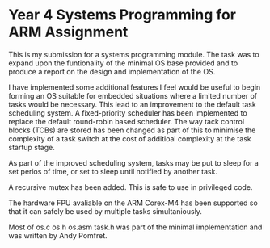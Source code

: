 # Year 4 Systems Programming for ARM Assignment

This is my submission for a systems programming module.  The task was to expand upon the funtionality of the minimal OS base provided and to produce a report on the design and implementation of the OS.

I have implemented some additional features I feel would be useful to begin forming an OS suitable for embedded situations where a limited number of tasks would be necessary.  This lead to an improvement to the default task scheduling system.  A fixed-priority scheduler has been implemented to replace the default round-robin based scheduler.  The way tack control blocks (TCBs) are stored has been changed as part of this to minimise the complexity of a task switch at the cost of additioal complexity at the task startup stage.  

As part of the improved scheduling system, tasks may be put to sleep for a set perios of time, or set to sleep until notified by another task.

A recursive mutex has been added.  This is safe to use in privileged code.

The hardware FPU avaliable on the ARM Corex-M4 has been supported so that it can safely be used by multiple tasks simultaniously. 

Most of os.c os.h os.asm task.h was part of the minimal implementation and was written by Andy Pomfret. 
